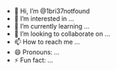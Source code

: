 - 👋 Hi, I’m @1bri37notfound
- 👀 I’m interested in ...
- 🌱 I’m currently learning ...
- 💞️ I’m looking to collaborate on ...
- 📫 How to reach me ...
- 😄 Pronouns: ...
- ⚡ Fun fact: ...

<!---
1bri37notfound/1bri37notfound is a ✨ special ✨ repository because its `README.md` (this file) appears on your GitHub profile.
You can click the Preview link to take a look at your changes.
--->

